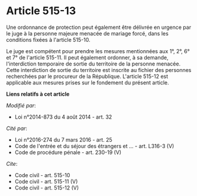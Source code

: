 # Article 515-13

Une ordonnance de protection peut également être délivrée en urgence par le juge à la personne majeure menacée de mariage
forcé, dans les conditions fixées à l'article 515-10. 

Le juge est compétent pour prendre les mesures mentionnées aux 1°, 2°, 6° et 7° de l'article 515-11. Il peut également
ordonner, à sa demande, l'interdiction temporaire de sortie du territoire de la personne menacée. Cette interdiction de
sortie du territoire est inscrite au fichier des personnes recherchées par le procureur de la République. L'article 515-12
est applicable aux mesures prises sur le fondement du présent article.

**Liens relatifs à cet article**

_Modifié par_:

  - Loi n°2014-873 du 4 août 2014 - art. 32

_Cité par_:

  - Loi n°2016-274 du 7 mars 2016 - art. 25
  - Code de l'entrée et du séjour des étrangers et ... - art. L316-3 (V)
  - Code de procédure pénale - art. 230-19 (V)

_Cite_:

  - Code civil - art. 515-10
  - Code civil - art. 515-11 (V)
  - Code civil - art. 515-12 (V)

